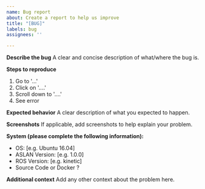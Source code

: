 ```yaml
---
name: Bug report
about: Create a report to help us improve
title: "[BUG]"
labels: bug
assignees: ''

---
```


**Describe the bug**
A clear and concise description of what/where the bug is.

**Steps to reproduce**
1. Go to '...'
2. Click on '....'
3. Scroll down to '....'
4. See error

**Expected behavior**
A clear description of what you expected to happen.

**Screenshots**
If applicable, add screenshots to help explain your problem.

**System (please complete the following information):**
 - OS: [e.g. Ubuntu 16.04]
 - ASLAN Version: [e.g. 1.0.0]
 - ROS Version: [e.g. kinetic]
 - Source Code or Docker ?

**Additional context**
Add any other context about the problem here.

[comment]: # (In the case of urgent feedback needed, assign this issue to yourself and one of the core developers:)
[comment]: # (EfimiaPanagiotaki-StreetDrone)
[comment]: # (AbdelrahmanBarghouth-StreetDrone)
[comment]: # (FionanOSullivan-StreetDrone)
